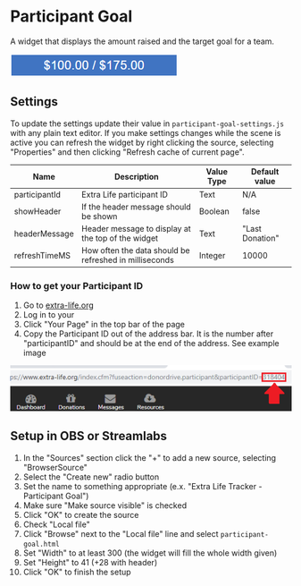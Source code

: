 # Participant Goal

A widget that displays the amount raised and the target goal for a team.

![Participant-Goal-Preview](../images/Participant-Goal-Preview.png)

## Settings
To update the settings update their value in `participant-goal-settings.js` with any plain text editor. If you make settings changes while the scene is active you can refresh the widget by right clicking the source, selecting "Properties" and then clicking "Refresh cache of current page".

| Name | Description | Value Type | Default value |
|---|---|---|---|
| participantId | Extra Life participant ID | Text | N/A |
| showHeader | If the header message should be shown | Boolean | false |
| headerMessage | Header message to display at the top of the widget| Text | "Last Donation" |
| refreshTimeMS | How often the data should be refreshed in milliseconds | Integer | 10000 |

### How to get your Participant ID

1. Go to [extra-life.org](https://www.extra-life.org/)
2. Log in to your 
3. Click "Your Page" in the top bar of the page
4. Copy the Participant ID out of the address bar. It is the number after "participantID" and should be at the end of the address. See example image

![Get-Participant-ID](../images/where-to-find-your-id.png)

## Setup in OBS or Streamlabs
1. In the "Sources" section click the "+" to add a new source, selecting "BrowserSource"
2. Select the "Create new" radio button
3. Set the name to something appropriate (e.x. "Extra Life Tracker - Participant Goal")
4. Make sure "Make source visible" is checked
5. Click "OK" to create the source
6. Check "Local file"
7. Click "Browse" next to the "Local file" line and select `participant-goal.html`
8. Set "Width" to at least 300 (the widget will fill the whole width given)
9. Set "Height" to 41 (+28 with header)
10. Click "OK" to finish the setup
